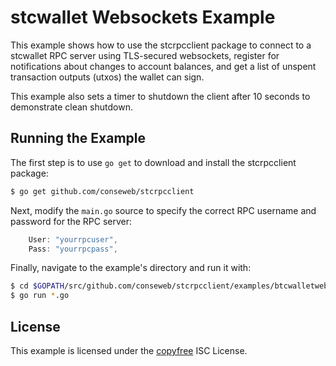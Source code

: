 stcwallet Websockets Example
============================

This example shows how to use the stcrpcclient package to connect to a stcwallet
RPC server using TLS-secured websockets, register for notifications about
changes to account balances, and get a list of unspent transaction outputs
(utxos) the wallet can sign.

This example also sets a timer to shutdown the client after 10 seconds to
demonstrate clean shutdown.

## Running the Example

The first step is to use `go get` to download and install the stcrpcclient
package:

```bash
$ go get github.com/conseweb/stcrpcclient
```

Next, modify the `main.go` source to specify the correct RPC username and
password for the RPC server:

```Go
	User: "yourrpcuser",
	Pass: "yourrpcpass",
```

Finally, navigate to the example's directory and run it with:

```bash
$ cd $GOPATH/src/github.com/conseweb/stcrpcclient/examples/btcwalletwebsockets
$ go run *.go
```

## License

This example is licensed under the [copyfree](http://copyfree.org) ISC License.
